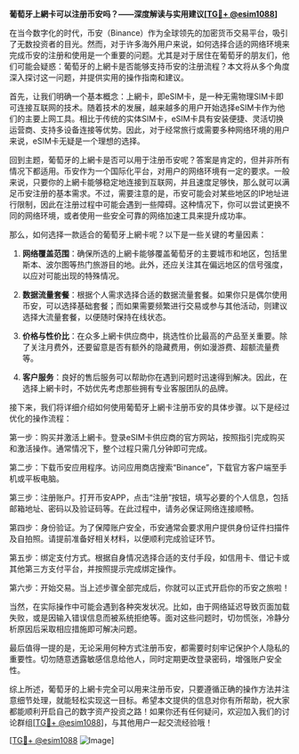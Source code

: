 **葡萄牙上網卡可以注册币安吗？——深度解读与实用建议[[TG💪+ @esim1088](https://t.me/s/esim1088)]**

在当今数字化的时代，币安（Binance）作为全球领先的加密货币交易平台，吸引了无数投资者的目光。然而，对于许多海外用户来说，如何选择合适的网络环境来完成币安的注册和使用是一个重要的问题。尤其是对于居住在葡萄牙的朋友们，他们可能会疑惑：葡萄牙的上網卡是否能够支持币安的注册流程？本文将从多个角度深入探讨这一问题，并提供实用的操作指南和建议。

首先，让我们明确一个基本概念：上網卡，即eSIM卡，是一种无需物理SIM卡即可连接互联网的技术。随着技术的发展，越来越多的用户开始选择eSIM卡作为他们的主要上网工具。相比于传统的实体SIM卡，eSIM卡具有安装便捷、灵活切换运营商、支持多设备连接等优势。因此，对于经常旅行或需要多种网络环境的用户来说，eSIM卡无疑是一个理想的选择。

回到主题，葡萄牙的上網卡是否可以用于注册币安呢？答案是肯定的，但并非所有情况下都适用。币安作为一个国际化平台，对用户的网络环境有一定的要求。一般来说，只要你的上網卡能够稳定地连接到互联网，并且速度足够快，那么就可以满足币安注册的基本需求。不过，需要注意的是，币安可能会对某些地区的IP地址进行限制，因此在注册过程中可能会遇到一些障碍。这种情况下，你可以尝试更换不同的网络环境，或者使用一些安全可靠的网络加速工具来提升成功率。

那么，如何选择一款适合的葡萄牙上網卡呢？以下是一些关键的考量因素：

1. **网络覆盖范围**：确保所选的上網卡能够覆盖葡萄牙的主要城市和地区，包括里斯本、波尔图等热门旅游目的地。此外，还应关注其在偏远地区的信号强度，以应对可能出现的特殊情况。

2. **数据流量套餐**：根据个人需求选择合适的数据流量套餐。如果你只是偶尔使用币安，可以选择基础套餐；而如果需要频繁进行交易或参与其他活动，则建议选择大流量套餐，以便随时保持在线状态。

3. **价格与性价比**：在众多上網卡供应商中，挑选性价比最高的产品至关重要。除了关注月费外，还要留意是否有额外的隐藏费用，例如漫游费、超额流量费等。

4. **客户服务**：良好的售后服务可以帮助你在遇到问题时迅速得到解决。因此，在选择上網卡时，不妨优先考虑那些拥有专业客服团队的品牌。

接下来，我们将详细介绍如何使用葡萄牙上網卡注册币安的具体步骤。以下是经过优化的操作流程：

第一步：购买并激活上網卡。登录eSIM卡供应商的官方网站，按照指引完成购买和激活操作。通常情况下，整个过程只需几分钟即可完成。

第二步：下载币安应用程序。访问应用商店搜索“Binance”，下载官方客户端至手机或平板电脑。

第三步：注册账户。打开币安APP，点击“注册”按钮，填写必要的个人信息，包括邮箱地址、密码以及验证码等。在此过程中，请务必保证网络连接顺畅。

第四步：身份验证。为了保障账户安全，币安通常会要求用户提供身份证件扫描件及自拍照。请提前准备好相关材料，以便顺利完成验证环节。

第五步：绑定支付方式。根据自身情况选择合适的支付手段，如信用卡、借记卡或其他第三方支付平台，并按照提示完成绑定操作。

第六步：开始交易。当上述步骤全部完成后，你就可以正式开启你的币安之旅啦！

当然，在实际操作中可能会遇到各种突发状况。比如，由于网络延迟导致页面加载失败，或是因输入错误信息而被系统拒绝等。面对这些问题时，切勿慌张，冷静分析原因后采取相应措施即可解决问题。

最后值得一提的是，无论采用何种方式注册币安，都需要时刻牢记保护个人隐私的重要性。切勿随意透露敏感信息给他人，同时定期更改登录密码，增强账户安全性。

综上所述，葡萄牙的上網卡完全可以用来注册币安，只要遵循正确的操作方法并注意细节处理，就能轻松实现这一目标。希望本文提供的信息对你有所帮助，祝大家都能顺利开启自己的数字资产投资之路！如果你还有任何疑问，欢迎加入我们的讨论群组[[TG💪+ @esim1088](https://t.me/s/esim1088)]，与其他用户一起交流经验哦！

[[TG💪+ @esim1088](https://t.me/s/esim1088) ![Image](https://i.postimg.cc/4NQfJmqS/Snipaste-2025-05-13-00-14-12.png)]